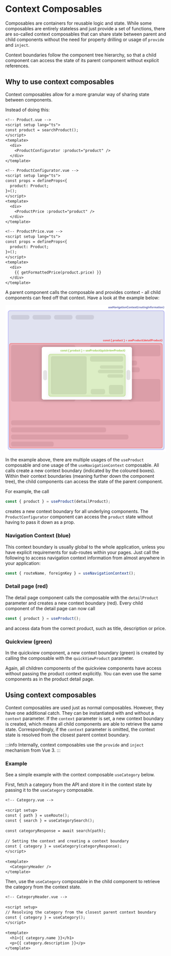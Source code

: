 # Context Composables

Composables are containers for reusable logic and state. While some composables are entirely stateless and just provide a set of functions, there are so-called context composables that can share state between parent and child components without the need for property drilling or usage of `provide` and `inject`.

Context boundaries follow the component tree hierarchy, so that a child component can access the state of its parent component without explicit references.

## Why to use context composables

Context composables allow for a more granular way of sharing state between components.

Instead of doing this:

```vue
<!-- Product.vue -->
<script setup lang="ts">
const product = searchProduct();
</script>
<template>
  <div>
    <ProductConfigurator :product="product" />
  </div>
</template>
```

```vue
<!-- ProductConfigurator.vue -->
<script setup lang="ts">
const props = defineProps<{
  product: Product;
}>();
</script>
<template>
  <div>
    <ProductPrice :product="product" />
  </div>
</template>
```

```vue
<!-- ProductPrice.vue -->
<script setup lang="ts">
const props = defineProps<{
  product: Product;
}>();
</script>
<template>
  <div>
    {{ getFormattedPrice(product.price) }}
  </div>
</template>
```

A parent component calls the composable and provides context - all child components can feed off that context. Have a look at the example below:

![wireframe of an application showing multiple context composables](../.assets/wireframe-proposal-01.png)

In the example above, there are multiple usages of the `useProduct` composable and one usage of the `useNavigationContext` composable. All calls create a new context boundary (indicated by the coloured boxes). Within their context boundaries (meaning further down the component tree), the child components can access the state of the parent component.

For example, the call

```js
const { product } = useProduct(detailProduct);
```

creates a new context boundary for all underlying components. The `ProductConfigurator` component can access the `product` state without having to pass it down as a prop.

### Navigation Context <span class="text-blue">(blue)</span>

This context boundary is usually global to the whole application, unless you have explicit requirements for sub-routes within your pages.
Just call the following to access navigation context information from almost anywhere in your application:

```js
const { routeName, foreignKey } = useNavigationContext();
```

### Detail page <span class="text-red">(red)</span>

The detail page component calls the composable with the `detailProduct` parameter and creates a new context boundary (red). Every child component of the detail page can now call

```js
const { product } = useProduct();
```

and access data from the correct product, such as title, description or price.

### Quickview <span class="text-green">(green)</span>

In the quickview component, a new context boundary (green) is created by calling the composable with the `quickViewProduct` parameter.

Again, all children components of the quickview components have access without passing the product context explicitly. You can even use the same components as in the product detail page.

## Using context composables

Context composables are used just as normal composables. However, they have one additional catch. They can be instantiated with and without a `context` parameter. If the `context` parameter is set, a new context boundary is created, which means all child components are able to retrieve the same state. Correspondingly, if the `context` parameter is omitted, the context state is resolved from the closest parent context boundary.

:::info
Internally, context composables use the `provide` and `inject` mechanism from Vue 3.
:::

### Example

See a simple example with the context composable `useCategory` below.

First, fetch a category from the API and store it in the context state by passing it to the `useCategory` composable.

```vue
<!-- Category.vue -->

<script setup>
const { path } = useRoute();
const { search } = useCategorySearch();

const categoryResponse = await search(path);

// Setting the context and creating a context boundary
const { category } = useCategory(categoryResponse);
</script>

<template>
  <CategoryHeader />
</template>
```

Then, use the `useCategory` composable in the child component to retrieve the category from the context state.

```vue
<!-- CategoryHeader.vue -->

<script setup>
// Resolving the category from the closest parent context boundary
const { category } = useCategory();
</script>

<template>
  <h1>{{ category.name }}</h1>
  <p>{{ category.description }}</p>
</template>
```
